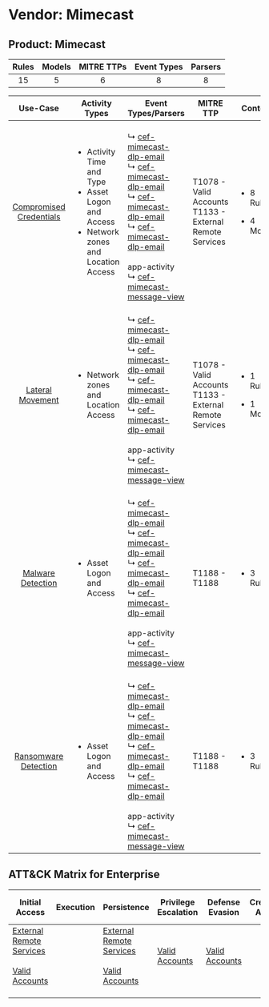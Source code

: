 Vendor: Mimecast
================
Product: Mimecast
-----------------
| Rules | Models | MITRE TTPs | Event Types | Parsers |
|:-----:|:------:|:----------:|:-----------:|:-------:|
|  15   |   5    |     6      |      8      |    8    |

|                                 Use-Case                                  | Activity Types                                                                                                     | Event Types/Parsers                                                                                                                                                                                                                                                                                                                                                                                                                                             | MITRE TTP                                                      | Content                                             |
|:-------------------------------------------------------------------------:| ------------------------------------------------------------------------------------------------------------------ | --------------------------------------------------------------------------------------------------------------------------------------------------------------------------------------------------------------------------------------------------------------------------------------------------------------------------------------------------------------------------------------------------------------------------------------------------------------- | -------------------------------------------------------------- | --------------------------------------------------- |
| [Compromised Credentials](../UseCases/usecase_compromised_credentials.md) | <ul><li>Activity Time  and Type</li><li>Asset Logon and Access</li><li>Network zones and Location Access</li></ul> |  <br> ↳ [cef-mimecast-dlp-email](../Parsers/parserContent_cef-mimecast-dlp-email.md)<br> ↳ [cef-mimecast-dlp-email](../Parsers/parserContent_cef-mimecast-dlp-email.md)<br> ↳ [cef-mimecast-dlp-email](../Parsers/parserContent_cef-mimecast-dlp-email.md)<br> ↳ [cef-mimecast-dlp-email](../Parsers/parserContent_cef-mimecast-dlp-email.md)<br><br> app-activity<br> ↳ [cef-mimecast-message-view](../Parsers/parserContent_cef-mimecast-message-view.md)<br> | T1078 - Valid Accounts<br>T1133 - External Remote Services<br> | <ul><li>8 Rules</li></ul><ul><li>4 Models</li></ul> |
|        [Lateral Movement](../UseCases/usecase_lateral_movement.md)        | <ul><li>Network zones and Location Access</li></ul>                                                                |  <br> ↳ [cef-mimecast-dlp-email](../Parsers/parserContent_cef-mimecast-dlp-email.md)<br> ↳ [cef-mimecast-dlp-email](../Parsers/parserContent_cef-mimecast-dlp-email.md)<br> ↳ [cef-mimecast-dlp-email](../Parsers/parserContent_cef-mimecast-dlp-email.md)<br> ↳ [cef-mimecast-dlp-email](../Parsers/parserContent_cef-mimecast-dlp-email.md)<br><br> app-activity<br> ↳ [cef-mimecast-message-view](../Parsers/parserContent_cef-mimecast-message-view.md)<br> | T1078 - Valid Accounts<br>T1133 - External Remote Services<br> | <ul><li>1 Rules</li></ul><ul><li>1 Models</li></ul> |
|       [Malware Detection](../UseCases/usecase_malware_detection.md)       | <ul><li>Asset Logon and Access</li></ul>                                                                           |  <br> ↳ [cef-mimecast-dlp-email](../Parsers/parserContent_cef-mimecast-dlp-email.md)<br> ↳ [cef-mimecast-dlp-email](../Parsers/parserContent_cef-mimecast-dlp-email.md)<br> ↳ [cef-mimecast-dlp-email](../Parsers/parserContent_cef-mimecast-dlp-email.md)<br> ↳ [cef-mimecast-dlp-email](../Parsers/parserContent_cef-mimecast-dlp-email.md)<br><br> app-activity<br> ↳ [cef-mimecast-message-view](../Parsers/parserContent_cef-mimecast-message-view.md)<br> | T1188 - T1188<br>                                              | <ul><li>3 Rules</li></ul>                           |
|    [Ransomware Detection](../UseCases/usecase_ransomware_detection.md)    | <ul><li>Asset Logon and Access</li></ul>                                                                           |  <br> ↳ [cef-mimecast-dlp-email](../Parsers/parserContent_cef-mimecast-dlp-email.md)<br> ↳ [cef-mimecast-dlp-email](../Parsers/parserContent_cef-mimecast-dlp-email.md)<br> ↳ [cef-mimecast-dlp-email](../Parsers/parserContent_cef-mimecast-dlp-email.md)<br> ↳ [cef-mimecast-dlp-email](../Parsers/parserContent_cef-mimecast-dlp-email.md)<br><br> app-activity<br> ↳ [cef-mimecast-message-view](../Parsers/parserContent_cef-mimecast-message-view.md)<br> | T1188 - T1188<br>                                              | <ul><li>3 Rules</li></ul>                           |

ATT&CK Matrix for Enterprise
----------------------------
| Initial Access                                                                                                                                   | Execution | Persistence                                                                                                                                      | Privilege Escalation                                                | Defense Evasion                                                     | Credential Access | Discovery | Lateral Movement | Collection | Command and Control | Exfiltration | Impact |
| ------------------------------------------------------------------------------------------------------------------------------------------------ | --------- | ------------------------------------------------------------------------------------------------------------------------------------------------ | ------------------------------------------------------------------- | ------------------------------------------------------------------- | ----------------- | --------- | ---------------- | ---------- | ------------------- | ------------ | ------ |
| [External Remote Services](https://attack.mitre.org/techniques/T1133)<br><br>[Valid Accounts](https://attack.mitre.org/techniques/T1078)<br><br> |           | [External Remote Services](https://attack.mitre.org/techniques/T1133)<br><br>[Valid Accounts](https://attack.mitre.org/techniques/T1078)<br><br> | [Valid Accounts](https://attack.mitre.org/techniques/T1078)<br><br> | [Valid Accounts](https://attack.mitre.org/techniques/T1078)<br><br> |                   |           |                  |            |                     |              |        |